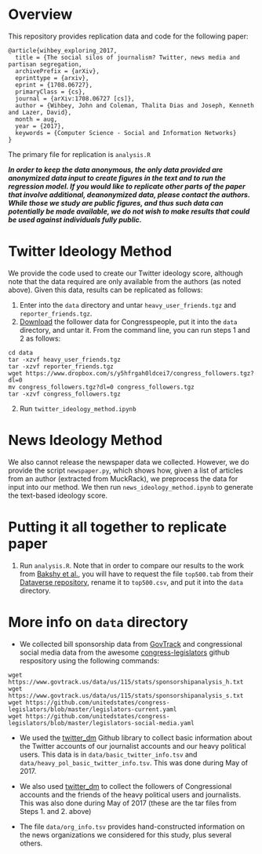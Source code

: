 # Overview

This repository provides replication data and code for the following paper:

```
@article{wihbey_exploring_2017,
  title = {The social silos of journalism? Twitter, news media and partisan segregation,
  archivePrefix = {arXiv},
  eprinttype = {arxiv},
  eprint = {1708.06727},
  primaryClass = {cs},
  journal = {arXiv:1708.06727 [cs]},
  author = {Wihbey, John and Coleman, Thalita Dias and Joseph, Kenneth and Lazer, David},
  month = aug,
  year = {2017},
  keywords = {Computer Science - Social and Information Networks}
}
```

The primary file for replication is ```analysis.R```

***In order to keep the data anonymous, the only data provided are anonymized data input to create figures in the text and to run the regression model.  If you would like to replicate other parts of the paper that involve additional, deanonymized data, please contact the authors.  While those we study are public figures, and thus such data can potentially be made available, we do not wish to make results that could be used against individuals fully public.***


# Twitter Ideology Method
We provide the code used to create our Twitter ideology score, although note that the data required are only available from the authors (as noted above). Given this data, results can be replicated as follows:

1. Enter into the ```data``` directory and untar ```heavy_user_friends.tgz``` and ```reporter_friends.tgz```. 
2.  [Download](https://www.dropbox.com/s/y5hfrgah0ldcei7/congress_followers.tgz?dl=0) the follower data for Congresspeople, put it into the ```data``` directory, and untar it. From the command line, you can run steps 1 and 2 as follows:

```
cd data
tar -xzvf heavy_user_friends.tgz
tar -xzvf reporter_friends.tgz
wget https://www.dropbox.com/s/y5hfrgah0ldcei7/congress_followers.tgz?dl=0
mv congress_followers.tgz?dl=0 congress_followers.tgz
tar -xzvf congress_followers.tgz
```
2. Run ```twitter_ideology_method.ipynb```

# News Ideology Method

We also cannot release the newspaper data we collected.   However, we do provide the script ```newspaper.py```, which shows how, given a list of articles from an author (extracted from MuckRack), we preprocess the data for input into our method. We then run ```news_ideology_method.ipynb``` to generate the text-based ideology score.

# Putting it all together to replicate paper
1. Run ```analysis.R```. Note that in order to compare our results to the work from [Bakshy et al.](http://science.sciencemag.org/content/348/6239/1130), you will have to request the file ```top500.tab``` from their [Dataverse repository](https://dataverse.harvard.edu/dataset.xhtml?persistentId=doi:10.7910/DVN/LDJ7MS), rename it to ```top500.csv```, and put it into the ```data``` directory.


# More info on ```data``` directory

- We collected bill sponsorship data from [GovTrack](https://www.govtrack.us/) and congressional social media data from the awesome [congress-legislators](https://github.com/unitedstates/congress-legislators/) github respository using the following commands:

```
wget https://www.govtrack.us/data/us/115/stats/sponsorshipanalysis_h.txt
wget https://www.govtrack.us/data/us/115/stats/sponsorshipanalysis_s.txt
wget https://github.com/unitedstates/congress-legislators/blob/master/legislators-current.yaml
wget https://github.com/unitedstates/congress-legislators/blob/master/legislators-social-media.yaml
```

- We used the [twitter_dm](https://github.com/kennyjoseph/twitter_dm) Github library to collect basic information about the Twitter accounts of our journalist accounts and our heavy political users.  This data is in ```data/basic_twitter_info.tsv``` and ```data/heavy_pol_basic_twitter_info.tsv```.  This was done during May of 2017. 

- We also used [twitter_dm](https://github.com/kennyjoseph/twitter_dm) to collect the followers of Congressional accounts and the friends of the heavy political users and journalists. This was also done during May of 2017 (these are the tar files from Steps 1. and 2. above)

- The file ```data/org_info.tsv``` provides hand-constructed information on the news organizations we considered for this study, plus several others.



